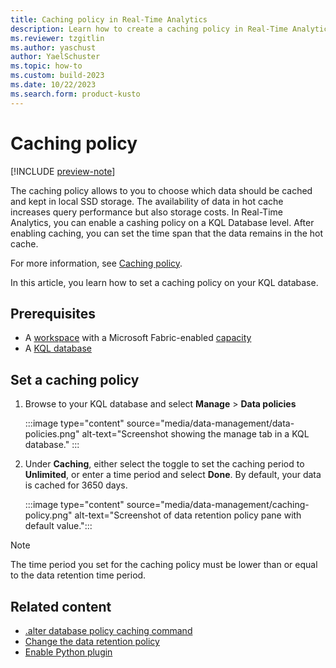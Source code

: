 ```yaml
---
title: Caching policy in Real-Time Analytics
description: Learn how to create a caching policy in Real-Time Analytics.
ms.reviewer: tzgitlin
ms.author: yaschust
author: YaelSchuster
ms.topic: how-to
ms.custom: build-2023
ms.date: 10/22/2023
ms.search.form: product-kusto
---
```

# Caching policy

[!INCLUDE [preview-note](../includes/preview-note.md)]

The caching policy allows to you to choose which data should be cached and kept in local SSD storage. The availability of data in hot cache increases query performance but also storage costs. In Real-Time Analytics, you can enable a cashing policy on a KQL Database level. After enabling caching, you can set the time span that the data remains in the hot cache.

For more information, see [Caching policy](/azure/data-explorer/kusto/management/cachepolicy?context=/fabric/context/context&pivots=fabric).

In this article, you learn how to set a caching policy on your KQL database.

## Prerequisites

* A [workspace](../get-started/create-workspaces.md) with a Microsoft Fabric-enabled [capacity](../enterprise/licenses.md#capacity)
* A [KQL database](create-database.md)

## Set a caching policy

1. Browse to your KQL database and select  **Manage** > **Data policies**

    :::image type="content" source="media/data-management/data-policies.png" alt-text="Screenshot showing the manage tab in a KQL database." :::

1. Under **Caching**, either select the toggle to set the caching period to **Unlimited**, or enter a time period and select **Done**. By default, your data is cached for 3650 days.

    :::image type="content" source="media/data-management/caching-policy.png" alt-text="Screenshot of data retention policy pane with default value.":::

> [!NOTE]
> The time period you set for the caching policy must be lower than or equal to the data retention time period.

## Related content

* [.alter database policy caching command](/azure/data-explorer/kusto/management/alter-database-cache-policy-command?context=/fabric/context/context)
* [Change the data retention policy](data-retention-policy.md)
* [Enable Python plugin](python-plugin.md)

